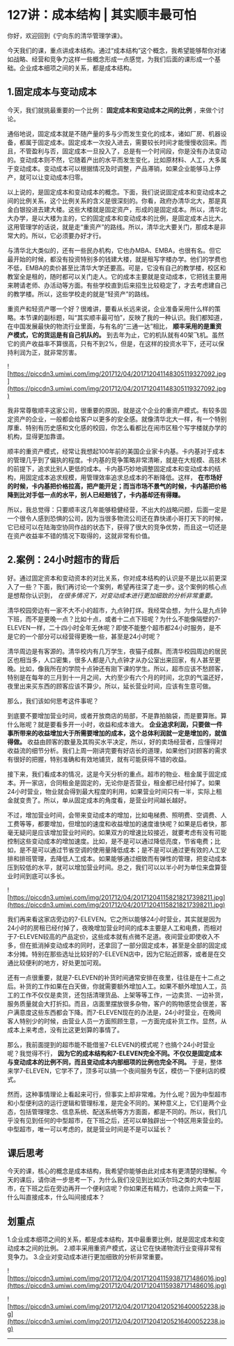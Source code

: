 # 127讲：成本结构 | 其实顺丰最可怕

你好，欢迎回到《宁向东的清华管理学课》。

今天我们的课，重点讲成本结构。通过“成本结构”这个概念，我希望能够帮你对诸如战略、经营和竞争力这样一些概念形成一点感觉，为我们后面的课形成一个基础。企业成本细项之间的关系，都是成本结构。

## 1.固定成本与变动成本

今天，我们就挑最重要的一个比例： **固定成本和变动成本之间的比例** ，来做个讨论。

通俗地说，固定成本就是不随产量的多与少而发生变化的成本，诸如厂房、机器设备，都属于固定成本。固定成本一次投入进去，需要较长时间才能慢慢收回来。而且，不管盈利与否，固定成本一旦投入了，总是有一个时间段，你是没有办法变动的。变动成本则不然，它随着产出的水平而发生变化，比如原材料、人工，大多属于变动成本。变动成本可以根据情况及时调整，产品滞销，如果企业能够马上停产，就可以让变动成本归零。

以上说的，是固定成本和变动成本的概念。下面，我们说说固定成本和变动成本之间的比例关系，这个比例关系的含义是很深刻的。你看，政府办清华北大，那是真金白银投进去建大楼。这些大楼就是固定资产，形成的是固定成本。所以，清华北大办学，是以大楼为主的，它的固定成本和变动成本的比例，是固定成本占比大。这用管理学的话说，就是走“重资产”的路线。所以，清华北大要关门，那成本是非常大的。所以，它必须要办好才行。

与清华北大类似的，还有一些民办机构，它也办MBA、EMBA，也很有名。但它最开始的时候，都没有投资特别多的钱建大楼，就是租写字楼办学。他们的学费也不低，EMBA的卖价甚至比清华大学还要高。可是，它没有自己的教学楼，校区和教室全是租的，随时都可以关门走人。它的成本主要就是变动成本，它把钱主要用来聘请老师、办活动等方面。有些学校直到后来招生比较稳定了，才去考虑建自己的教学楼。所以，这些学校走的就是“轻资产”的路线。

重资产和轻资产哪一个好？很难讲，要看从长远来说，企业准备采用什么样的策略。本节课的副标题，叫“其实顺丰最可怕”，反映了我的一种认识。我们都知道，在中国发展最快的物流行业里面，与有名的“三通一达”相比， **顺丰采用的是重资产模式，它的货运是有自己机队的。** 到去年为止，它的机队就有40架飞机。虽然它的资产收益率不算很高，只有不到2%，但是，在这样的投资水平下，还可以保持利润为正，就非常厉害。

![https://piccdn3.umiwi.com/img/201712/04/201712041148305119327092.jpg](https://piccdn3.umiwi.com/img/201712/04/201712041148305119327092.jpg)

我非常尊敬顺丰这家公司，很重要的原因，就是这个企业的重资产模式。有较多固定资产的企业，一般都会给客户以更多的安全感。就像清华北大一样，有一个特别厚重、特别有历史感和文化感的校园，你怎么看都比在闹市区租个写字楼就办学的机构，显得更加靠谱。

顺丰的重资产模式，经常让我想起100年前的美国企业家卡内基。卡内基对于成本的管理几乎到了偏执的程度。卡内基的竞争策略非常清晰，就是在大规模、高技术的前提下，追求比别人更低的成本。卡内基巧妙地调整固定成本和变动成本的结构，用固定成本追求规模，用管理效率追求总成本的不断降低。这样， **在市场好的时候，卡内基把价格拉高，把产能开足；而当市场不景气的时候，卡内基把价格降到比对手低一点的水平，别人已经赔钱了，卡内基却还有得赚。**

所以，我总觉得：只要顺丰这几年能够稳健经营，不出大的战略问题，后面一定是一个很令人感到恐惧的公司，因为当很多物流公司还在靠快递小哥打天下的时候，它已经可以在陆海空协同作战的状态下，获得了很大的竞争优势，而且这一切还是在资产收益率不错的情况下取得的，这就非常有价值。

## 2.案例：24小时超市的背后

好。通过固定资本和变动资本的对比关系，你对成本结构的认识是不是比以前更深入了一些？下面，我们再讨论一个案例，希望再往深了走一步。这个案例的核心点是想帮你认识到， *在很多情况下，对变动成本进行更加细致的分析非常重要。*

清华校园旁边有一家不大不小的超市，九点钟打烊。我经常会想，为什么是九点钟下班，而不是更晚一点？比如十点，或者十二点下班呢？为什么不能像隔壁的7-ELEVEN一样，二十四小时全年无休呢？即使不能整个超市都24小时服务，是不是它的一个部分可以经营得更晚一些，甚至是24小时呢？

清华周边是有客源的。清华校内有几万学生，夜猫子成群。而清华校园周边的居民区也相当多，人口密集，很多人都是八九点钟才从办公室出来回家，有人甚至更晚。比如，像我所在的学院十点钟还有刚下课的学生。所以，超市应该不愁顾客，特别是在每年的三月到十一月之间，大约至少有六个月的时间，北京的气温还好，夜里出来买东西的顾客应该不算少。所以，延长营业时间，应该有生意可做。

那么，我们该如何思考这件事呢？

到底要不要增加营业时间，或者开放商店的局部，不是靠拍脑袋，而是要算账。算什么账呢？就是要看多开一小时，收益和成本谁大。 **企业追求利润，只要做一件事所带来的收益增加大于所需要增加的成本，这个总体利润就一定是增加的，就值得做。** 收益由顾客的数量及其购买水平决定，所以，好的卖场经营者，应懂得对收益流的细节分析。我们上周一刚讲完要有好店长的道理，如果他们对顾客的需求有很好的把握，特别准确和有效地铺货，就有可能获得不错的收益。

接下来，我们看成本的情况，这是今天分析的重点。超市的物业、租金属于固定成本。开一家店，合同租金是固定的，无论你是否营业，租金都已经付掉了。如果24小时营业，物业就会得到最大程度的利用，如果营业时间只有一半，实际上租金就变贵了。所以，单从固定成本的角度看，是营业时间越长越好。

不过，增加营业时间，会带来变动成本的增加，比如电梯费、照明费、空调费、人工费等等，都要增加，但增加的速度和收益增加的速度谁快呢？如果是后者快，那毫无疑问是应该增加营业时间的。如果双方的增速比较接近，就要考虑有没有可能控制这些变动成本的增加速度。比如，是不是可以通过降低亮度，节省电费；比如，是不是可以通过节省空调的使用量降低成本；是不是可以通过更有效的人工安排和排班管理，去降低人工成本。如果能够通过细致而有弹性的管理，把变动成本压到较低的水平，就可以增加营业时间。总之，我们可以以半小时为单位来盘算营业时间到底可以多长。

![https://piccdn3.umiwi.com/img/201712/04/201712041158218217398211.jpg](https://piccdn3.umiwi.com/img/201712/04/201712041158218217398211.jpg)

我们再来看这家店旁边的7-ELEVEN。它之所以能够24小时营业，其实就是因为24小时的房租已经付掉了，夜晚增加营业时间的成本主要是人工和电费，而相对于7-ELEVEN较高的产品定价，这些成本就有点微不足道。夜间营业即使收入不多，但在抵消掉变动成本的同时，还拿回了一部分固定成本，甚至是全部的固定成本分摊。特别在那些选址比较好的7-ELEVEN店中，因为它贴近顾客，或者是在交通比较便利的地方，好处更加可观。

还有一点很重要，就是7-ELEVEN的补货时间通常安排在夜里，往往是在十二点之后。补货的工作如果在白天做，你就需要额外增加人工。如果不额外增加人工，员工的工作不仅仅是卖货，还包括清理货品、上架等等工作，一边卖货、一边补货，服务质量就会大打折扣。而且，店面里摆放很多杂物，客户的购物感觉会很差，客户满意度这些东西都会下降。而7-ELEVEN现在的办法是，24小时营业，在晚间客人特别少的时候，由营业人员一方面照顾生意，一方面完成补货工作。显然，从成本上来考虑，没有比这更划算的事情了。

那么，我前面提到的超市能不能借鉴7-ELEVEN的模式呢？也搞个24小时营业呢？我觉得不行， **因为它的成本结构和7-ELEVEN完全不同。不仅仅是固定成本与变动成本的比例不同，而且变动成本内部细项的比例也完全不同。** 于是，整体来学7-ELEVEN，它学不了，顶多可以搞一个夜间服务专区，模仿一下便利店的模式。

然而，这种事情理论上看起来可行，但事实上却非常难。为什么呢？因为中型超市和小型便利店的运行逻辑和管理标准，是完全不同的。某种意义上，它们是两个业态，包括管理理念、信息系统、配送系统等方方面面，都是不同的。所以，我们几乎没有见到任何的中型超市，在下班之后，还可以单独辟出一个特区用来营业的。中型超市，唯一可以考虑的，就是营业时间是不是可以延长？

## 课后思考

今天的课，核心的概念是成本结构，我希望你能够由此对成本有更清楚的理解。今天的课后，请你进一步思考一下，为什么我们没见到比如沃尔玛之类的大中型超市，在下班之后在旁边再开一个便利店呢？你如果还有精力，也请你上网查一下，什么叫直接成本，什么叫间接成本？

## 划重点

1.企业成本细项之间的关系，都是成本结构，其中最重要比例，就是固定成本和变动成本之间的比例。
2.顺丰采用重资产模式，这让它在快递物流行业变得非常有竞争力。
3.企业对变动成本进行更加细致的分析非常重要。

![https://piccdn3.umiwi.com/img/201712/04/201712041159387171486016.jpg](https://piccdn3.umiwi.com/img/201712/04/201712041159387171486016.jpg)

![https://piccdn3.umiwi.com/img/201712/04/201712041205216400052238.jpg](https://piccdn3.umiwi.com/img/201712/04/201712041205216400052238.jpg)

---
